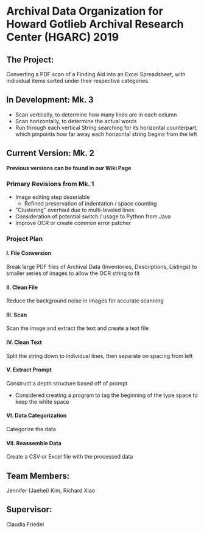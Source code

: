 # Archival Data Organization for Howard Gotlieb Archival Research Center (HGARC) 2019 #

## The Project: ##
Converting a PDF scan of a Finding Aid into an Excel Spreadsheet, with individual items sorted under their respective categories.

## In Development: Mk. 3 ##
* Scan vertically, to determine how many lines are in each column
* Scan horizontally, to determine the actual words
* Run through each vertical String searching for its horizontal counterpart, which pinpoints how far away each horizontal string begins from the left

## Current Version: Mk. 2 ##
__Previous versions can be found in our Wiki Page__

### Primary Revisions from Mk. 1 ###
* Image editing step deseriable
  * Refined preservation of indentation / space counting
* "Clustering" overhaul due to multi-leveled lines
* Consideration of potential switch / usage to Python from Java
* Improve OCR or create common error patcher

### Project Plan ###
#### I. File Conversion ####
Break large PDF files of Archival Data (Inventories, Descriptions, Listings) to smaller series of images to allow the OCR string to fit

#### II. Clean File ####
Reduce the background noise in images for accurate scanning

#### III. Scan ####
Scan the image and extract the text and create a text file

#### IV. Clean Text ####
Split the string down to individual lines, then separate on spacing from left

#### V. Extract Prompt ####
Construct a depth structure based off of prompt
* Considered creating a program to tag the beginning of the type space to keep the white space

#### VI. Data Categorization ####
Categorize the data

#### VII. Reassemble Data ####
Create a CSV or Excel file with the processed data








## Team Members:
Jennifer (Jaehei) Kim, Richard Xiao

## Supervisor:
Claudia Friedel
